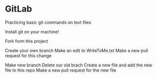 # GitLab
Practicing basic git commands on text files

Install git on your machine!

Fork form this project

Create your own branch
Make an edit to WriteToMe.txt
Make a new pull request for this change

Make new branch
Delete our old brach
Create a new file and add the new file to this repo
Make a new pull request for the new file
